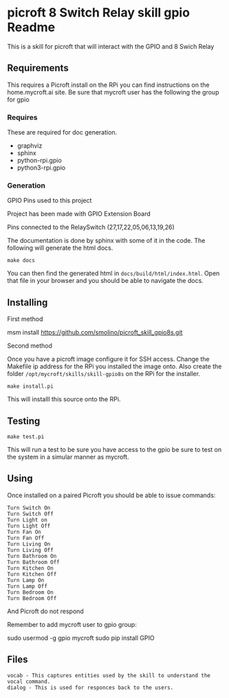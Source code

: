 # picroft 8 Switch Relay skill gpio Readme 

This is a skill for picroft that will interact with the GPIO and 8 Swich Relay

## Requirements

This requires a Picroft install on the RPi you can find instructions on the home.mycroft.ai site.
Be sure that mycroft user has the following the group for gpio

### Requires

These are required for doc generation.

 - graphviz
 - sphinx
 - python-rpi.gpio
 - python3-rpi.gpio

### Generation

GPIO Pins used to this project

Project has been made with GPIO Extension Board

Pins connected to the RelaySwitch (27,17,22,05,06,13,19,26)

The documentation is done by sphinx with some of it in the code.  The following will generate the html docs.

```make docs```

You can then find the generated html in ```docs/build/html/index.html```.  Open that file in your browser and you should be able to navigate the docs.

## Installing
First method

msm install https://github.com/smolino/picroft_skill_gpio8s.git

Second method

Once you have a picroft image configure it for SSH access.  Change the Makefile ip address for the RPi you installed the image onto. Also create the folder ```/opt/mycroft/skills/skill-gpio8s``` on the RPi for the installer.

```make install.pi```

This will installl this source onto the RPi.

## Testing

```make test.pi```

This will run a test to be sure you have access to the gpio be sure to test on the system in a simular manner as mycroft.

## Using

Once installed on a paired Picroft you should be able to issue commands:

```
Turn Switch On
Turn Switch Off
Turn Light on
Turn Light Off
Turn Fan On
Turn Fan Off
Turn Living On
Turn Living Off
Turn Bathroom On
Turn Bathroom Off
Turn Kitchen On
Turn Kitchen Off
Turn Lamp On
Turn Lamp Off
Turn Bedroom On
Turn Bedroom Off
```

And Picroft do not respond

Remember to add mycroft user to gpio group:

sudo usermod -g gpio mycroft
sudo pip install GPIO

## Files

    vocab - This captures entities used by the skill to understand the vocal command.
    dialog - This is used for responces back to the users.

